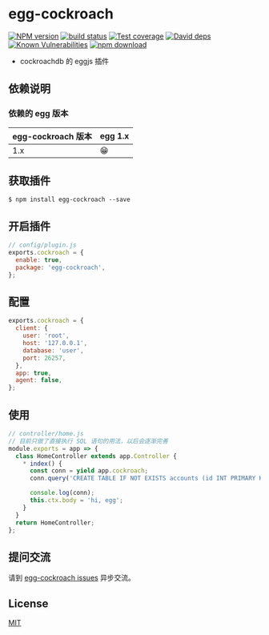# egg-cockroach

[![NPM version][npm-image]][npm-url]
[![build status][travis-image]][travis-url]
[![Test coverage][codecov-image]][codecov-url]
[![David deps][david-image]][david-url]
[![Known Vulnerabilities][snyk-image]][snyk-url]
[![npm download][download-image]][download-url]

[npm-image]: https://img.shields.io/npm/v/egg-cockroach.svg?style=flat-square
[npm-url]: https://npmjs.org/package/egg-cockroach
[travis-image]: https://img.shields.io/travis/eggjs/egg-cockroach.svg?style=flat-square
[travis-url]: https://travis-ci.org/eggjs/egg-cockroach
[codecov-image]: https://img.shields.io/codecov/c/github/eggjs/egg-cockroach.svg?style=flat-square
[codecov-url]: https://codecov.io/github/eggjs/egg-cockroach?branch=master
[david-image]: https://img.shields.io/david/eggjs/egg-cockroach.svg?style=flat-square
[david-url]: https://david-dm.org/eggjs/egg-cockroach
[snyk-image]: https://snyk.io/test/npm/egg-cockroach/badge.svg?style=flat-square
[snyk-url]: https://snyk.io/test/npm/egg-cockroach
[download-image]: https://img.shields.io/npm/dm/egg-cockroach.svg?style=flat-square
[download-url]: https://npmjs.org/package/egg-cockroach

* cockroachdb 的 eggjs 插件

## 依赖说明

### 依赖的 egg 版本

| egg-cockroach 版本 | egg 1.x |
| ---------------- | ------- |
| 1.x              | 😁      |

## 获取插件
```shell
$ npm install egg-cockroach --save
```

## 开启插件

```js
// config/plugin.js
exports.cockroach = {
  enable: true,
  package: 'egg-cockroach',
};
```

## 配置

```javascript
exports.cockroach = {
  client: {
    user: 'root',
    host: '127.0.0.1',
    database: 'user',
    port: 26257,
  },
  app: true,
  agent: false,
};
```

## 使用

```javascript
// controller/home.js
// 目前只做了直接执行 SQL 语句的用法，以后会逐渐完善
module.exports = app => {
  class HomeController extends app.Controller {
    * index() {
      const conn = yield app.cockroach;
      conn.query('CREATE TABLE IF NOT EXISTS accounts (id INT PRIMARY KEY, balance INT);');

      console.log(conn);
      this.ctx.body = 'hi, egg';
    }
  }
  return HomeController;
};
```
## 提问交流

请到 [egg-cockroach issues](https://github.com/Txiaozhe/egg-cockroach/issues) 异步交流。

## License

[MIT](LICENSE)
